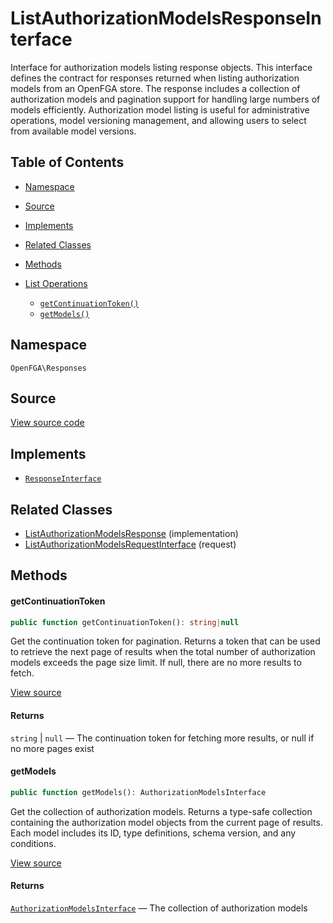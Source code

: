 # ListAuthorizationModelsResponseInterface

Interface for authorization models listing response objects. This interface defines the contract for responses returned when listing authorization models from an OpenFGA store. The response includes a collection of authorization models and pagination support for handling large numbers of models efficiently. Authorization model listing is useful for administrative operations, model versioning management, and allowing users to select from available model versions.

## Table of Contents

- [Namespace](#namespace)
- [Source](#source)
- [Implements](#implements)
- [Related Classes](#related-classes)
- [Methods](#methods)

- [List Operations](#list-operations)
  - [`getContinuationToken()`](#getcontinuationtoken)
  - [`getModels()`](#getmodels)

## Namespace

`OpenFGA\Responses`

## Source

[View source code](https://github.com/evansims/openfga-php/blob/main/src/Responses/ListAuthorizationModelsResponseInterface.php)

## Implements

- [`ResponseInterface`](ResponseInterface.md)

## Related Classes

- [ListAuthorizationModelsResponse](Responses/ListAuthorizationModelsResponse.md) (implementation)
- [ListAuthorizationModelsRequestInterface](Requests/ListAuthorizationModelsRequestInterface.md) (request)

## Methods

#### getContinuationToken

```php
public function getContinuationToken(): string|null

```

Get the continuation token for pagination. Returns a token that can be used to retrieve the next page of results when the total number of authorization models exceeds the page size limit. If null, there are no more results to fetch.

[View source](https://github.com/evansims/openfga-php/blob/main/src/Responses/ListAuthorizationModelsResponseInterface.php#L44)

#### Returns

`string` &#124; `null` — The continuation token for fetching more results, or null if no more pages exist

#### getModels

```php
public function getModels(): AuthorizationModelsInterface

```

Get the collection of authorization models. Returns a type-safe collection containing the authorization model objects from the current page of results. Each model includes its ID, type definitions, schema version, and any conditions.

[View source](https://github.com/evansims/openfga-php/blob/main/src/Responses/ListAuthorizationModelsResponseInterface.php#L55)

#### Returns

[`AuthorizationModelsInterface`](Models/Collections/AuthorizationModelsInterface.md) — The collection of authorization models
